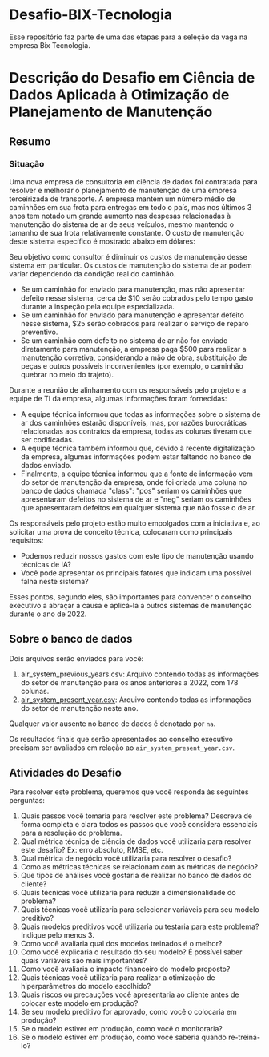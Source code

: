 # Desafio-BIX-Tecnologia
Esse repositório faz parte de uma das etapas para a seleção da vaga na empresa Bix Tecnologia.

# Descrição do Desafio em Ciência de Dados Aplicada à Otimização de Planejamento de Manutenção

## Resumo

### Situação

Uma nova empresa de consultoria em ciência de dados foi contratada para resolver e melhorar o planejamento de manutenção de uma empresa terceirizada de transporte. A empresa mantém um número médio de caminhões em sua frota para entregas em todo o país, mas nos últimos 3 anos tem notado um grande aumento nas despesas relacionadas à manutenção do sistema de ar de seus veículos, mesmo mantendo o tamanho de sua frota relativamente constante. O custo de manutenção deste sistema específico é mostrado abaixo em dólares:

Seu objetivo como consultor é diminuir os custos de manutenção desse sistema em particular. Os custos de manutenção do sistema de ar podem variar dependendo da condição real do caminhão.

- Se um caminhão for enviado para manutenção, mas não apresentar defeito nesse sistema, cerca de $10 serão cobrados pelo tempo gasto durante a inspeção pela equipe especializada.
- Se um caminhão for enviado para manutenção e apresentar defeito nesse sistema, $25 serão cobrados para realizar o serviço de reparo preventivo.
- Se um caminhão com defeito no sistema de ar não for enviado diretamente para manutenção, a empresa paga $500 para realizar a manutenção corretiva, considerando a mão de obra, substituição de peças e outros possíveis inconvenientes (por exemplo, o caminhão quebrar no meio do trajeto).

Durante a reunião de alinhamento com os responsáveis pelo projeto e a equipe de TI da empresa, algumas informações foram fornecidas:

- A equipe técnica informou que todas as informações sobre o sistema de ar dos caminhões estarão disponíveis, mas, por razões burocráticas relacionadas aos contratos da empresa, todas as colunas tiveram que ser codificadas.
- A equipe técnica também informou que, devido à recente digitalização da empresa, algumas informações podem estar faltando no banco de dados enviado.
- Finalmente, a equipe técnica informou que a fonte de informação vem do setor de manutenção da empresa, onde foi criada uma coluna no banco de dados chamada "class": "pos" seriam os caminhões que apresentaram defeitos no sistema de ar e "neg" seriam os caminhões que apresentaram defeitos em qualquer sistema que não fosse o de ar.

Os responsáveis pelo projeto estão muito empolgados com a iniciativa e, ao solicitar uma prova de conceito técnica, colocaram como principais requisitos:
- Podemos reduzir nossos gastos com este tipo de manutenção usando técnicas de IA?
- Você pode apresentar os principais fatores que indicam uma possível falha neste sistema?
  
Esses pontos, segundo eles, são importantes para convencer o conselho executivo a abraçar a causa e aplicá-la a outros sistemas de manutenção durante o ano de 2022.

## Sobre o banco de dados

Dois arquivos serão enviados para você:
1. air_system_previous_years.csv: Arquivo contendo todas as informações do setor de manutenção para os anos anteriores a 2022, com 178 colunas.
2. [air_system_present_year.csv](/workspaces/Desafio-BIX-Tecnologia/air_system_present_year.csv): Arquivo contendo todas as informações do setor de manutenção neste ano.
  
Qualquer valor ausente no banco de dados é denotado por `na`.

Os resultados finais que serão apresentados ao conselho executivo precisam ser avaliados em relação ao `air_system_present_year.csv`.

## Atividades do Desafio

Para resolver este problema, queremos que você responda às seguintes perguntas:

1. Quais passos você tomaria para resolver este problema? Descreva de forma completa e clara todos os passos que você considera essenciais para a resolução do problema.
2. Qual métrica técnica de ciência de dados você utilizaria para resolver este desafio? Ex: erro absoluto, RMSE, etc.
3. Qual métrica de negócio você utilizaria para resolver o desafio?
4. Como as métricas técnicas se relacionam com as métricas de negócio?
5. Que tipos de análises você gostaria de realizar no banco de dados do cliente?
6. Quais técnicas você utilizaria para reduzir a dimensionalidade do problema?
7. Quais técnicas você utilizaria para selecionar variáveis para seu modelo preditivo?
8. Quais modelos preditivos você utilizaria ou testaria para este problema? Indique pelo menos 3.
9. Como você avaliaria qual dos modelos treinados é o melhor?
10. Como você explicaria o resultado do seu modelo? É possível saber quais variáveis são mais importantes?
11. Como você avaliaria o impacto financeiro do modelo proposto?
12. Quais técnicas você utilizaria para realizar a otimização de hiperparâmetros do modelo escolhido?
13. Quais riscos ou precauções você apresentaria ao cliente antes de colocar este modelo em produção?
14. Se seu modelo preditivo for aprovado, como você o colocaria em produção?
15. Se o modelo estiver em produção, como você o monitoraria?
16. Se o modelo estiver em produção, como você saberia quando re-treiná-lo?

